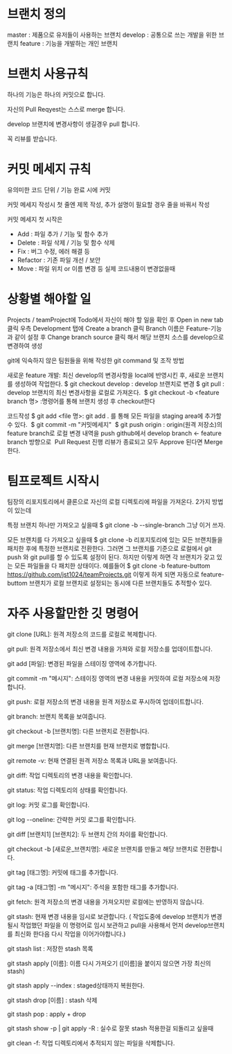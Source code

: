 # 브랜치 정의
master : 제품으로 유저들이 사용하는 브랜치
develop : 공통으로 쓰는 개발을 위한 브랜치
feature : 기능을 개발하는 개인 브랜치




# 브랜치 사용규칙

하나의 기능은 하나의 커밋으로 합니다.

자신의 Pull Reqyest는 스스로 merge 합니다.

develop 브랜치에 변경사항이 생길경우 pull 합니다.

꼭 리뷰를 받습니다.



# 커밋 메세지 규칙

유의미한 코드 단위 / 기능 완료 시에 커밋

커밋 메세지 작성시 첫 줄엔 제목 작성, 추가 설명이 필요할 경우 줄을 바꿔서 작성

커밋 메세지 첫 시작은 
- Add : 파일 추가 / 기능 및 함수 추가
- Delete : 파일 삭제 / 기능 및 함수 삭제
- Fix : 버그 수정, 에러 해결 등
- Refactor : 기존 파일 개선 / 보안
- Move : 파일 위치 or 이름 변경 등 실제 코드내용이 변경없을때


# 상황별 해야할 일

Projects / teamProject에 Todo에서 자신이 해야 할 일을 확인 후
Open in new tab 클릭 우측 Development 탭에 Create a branch 클릭 
Branch 이름은 Feature-기능과 같이 설정 후 Change branch source 클릭 해서
해당 브랜치 소스를 develop으로 변경하여 생성

git에 익숙하지 않은 팀원들을 위해 작성한 git command 및 조작 방법

새로운 feature 개발: 최신 develop의 변경사항을 local에 반영시킨 후, 새로운 브랜치를 생성하여 작업한다.
$ git checkout develop : develop 브랜치로 변경
$ git pull : develop 브랜치의 최신 변경사항을 로컬로 가져온다. 
$ git checkout -b <feature branch 명> :명령어를 통해 브랜치 생성 후 checkout한다

코드작성
$ git add <file 명>: git add . 를 통해 모든 파일을 staging area에 추가할 수 있다. 
$ git commit -m "커밋메세지" 
$ git push origin <feature branch>: origin(원격 저장소)의 feature branch로 로컬 변경 내역을 push
github에서 develop branch <- feature branch 방향으로  Pull Request 진행
리뷰가 종료되고 모두 Approve 된다면 Merge한다. 

# 팀프로젝트 시작시
팀장의 리포지토리에서 클론으로 자신의 로컬 디렉토리에 파일을 가져온다.
2가지 방법이 있는데  

특정 브랜치 하나만 가져오고 싶을때
$ git clone -b <branchname> --single-branch <remote-repo-url>
그냥 이거 쓰자.

모든 브랜치를 다 가져오고 싶을때
$ git clone -b <branchname> <remote-repo-url>
리포지토리에 있는 모든 브랜치들을 패치한 후에 특정한 브랜치로 전환한다. 
그러면 그 브랜치를 기준으로 로컬에서 git push 와 git pull를 할 수 있도록 설정이 된다. 
하지만 이렇게 하면 각 브랜치가 갖고 있는 모든 파일들을 다 패치한 상태이다.
예를들어
$ git clone -b feature-buttom https://github.com/jst1024/teamProjects.git
이렇게 하게 되면 자동으로 feature-buttom 브랜치가 로컬 브랜치로 설정되는 동시에 다른 브랜치들도 추적할수 있다.

# 자주 사용할만한 깃 명령어

git clone [URL]:  원격 저장소의 코드를 로컬로 복제합니다.

git pull: 원격 저장소에서 최신 변경 내용을 가져와 로컬 저장소를 업데이트합니다.

git add [파일]: 변경된 파일을 스테이징 영역에 추가합니다.

git commit -m "메시지":  스테이징 영역의 변경 내용을 커밋하여 로컬 저장소에 저장합니다.

git push: 로컬 저장소의 변경 내용을 원격 저장소로 푸시하여 업데이트합니다.

git branch: 브랜치 목록을 보여줍니다.

git checkout -b [브랜치명]: 다른 브랜치로 전환합니다.

git merge [브랜치명]: 다른 브랜치를 현재 브랜치로 병합합니다.

git remote -v: 현재 연결된 원격 저장소 목록과 URL을 보여줍니다.

git diff: 작업 디렉토리의 변경 내용을 확인합니다.

git status: 작업 디렉토리의 상태를 확인합니다.

git log: 커밋 로그를 확인합니다.

git log --oneline: 간략한 커밋 로그를 확인합니다.

git diff [브랜치1] [브랜치2]: 두 브랜치 간의 차이를 확인합니다.

git checkout -b [새로운_브랜치명]: 새로운 브랜치를 만들고 해당 브랜치로 전환합니다.

git tag [태그명]: 커밋에 태그를 추가합니다.

git tag -a [태그명] -m "메시지": 주석을 포함한 태그를 추가합니다.

git fetch: 원격 저장소의 변경 내용을 가져오지만 로컬에는 반영하지 않습니다.

git stash: 현재 변경 내용을 임시로 보관합니다.
( 작업도중에 develop 브랜치가 변경될시 작업했던 파일을 이 명령어로 임시 보관하고 pull을 사용해서 먼저 develop브랜치를 최신화 한다음 다시 작업을 이어가야합니다.)

git stash list : 저장한 stash 목록

git stash apply [이름]: 이름 다시 가져오기 ([이름]을 붙이지 않으면 가장 최신의 stash)

git stash apply --index : staged상태까지 복원한다.

git stash drop [이름] : stash 삭제

git stash pop : apply + drop

git stash show -p | git apply -R : 실수로 잘못 stash 적용한걸 되돌리고 싶을때


git clean -f:  작업 디렉토리에서 추적되지 않는 파일을 삭제합니다.



  
